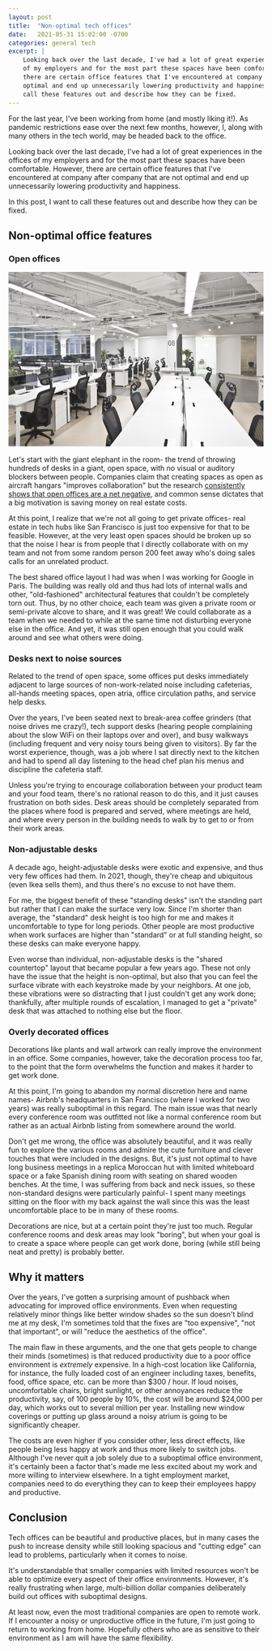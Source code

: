 ```yaml
---
layout: post
title:  "Non-optimal tech offices"
date:   2021-05-31 15:02:00 -0700
categories: general tech
excerpt: |
    Looking back over the last decade, I've had a lot of great experiences in the offices
    of my employers and for the most part these spaces have been comfortable. However,
    there are certain office features that I've encountered at company after company that are not
    optimal and end up unnecessarily lowering productivity and happiness. In this post, I want to
    call these features out and describe how they can be fixed.
---
```


For the last year, I've been working from home (and mostly liking it!). As pandemic
restrictions ease over the next few months, however, I, along with many others in the tech
world, may be headed back to the office.

Looking back over the last decade, I've had a lot of great experiences in the offices
of my employers and for the most part these spaces have been comfortable. However,
there are certain office features that I've encountered at company after company that are not
optimal and end up unnecessarily lowering productivity and happiness.

In this post, I want to call these features out and describe how they can be fixed.

## Non-optimal office features

### Open offices

<img src="/assets/open_office.jpg" alt="Open office"/>

Let's start with the giant elephant in the room- the trend of throwing hundreds of desks
in a giant, open space, with no visual or auditory blockers between people. Companies
claim that creating spaces as open as aircraft hangars "improves collaboration" but the research
[consistently shows that open offices are a net negative](https://www.workfront.com/blog/what-science-says-about-open-offices),
and common sense dictates that a big motivation is saving money on real estate costs.

At this point, I realize that we're not all going to get private offices- real estate in tech hubs
like San Francisco is just too expensive for that to be feasible. However, at the
very least open spaces should be broken up so that the noise I hear is from people that I
directly collaborate with on my team and not from some random person 200 feet away who's doing sales
calls for an unrelated product.

The best shared office layout I had was when I was working for Google in Paris. The building was
really old and thus had lots of internal walls and other, "old-fashioned" architectural features
that couldn't be completely torn out. Thus, by no other choice, each team was given a private room
or semi-private alcove to share, and it was great! We could collaborate as a team when we needed to
while at the same time not disturbing everyone else in the office. And yet, it was still open
enough that you could walk around and see what others were doing.

### Desks next to noise sources

Related to the trend of open space, some offices put desks immediately adjacent to large
sources of non-work-related noise including cafeterias, all-hands meeting spaces, open atria,
office circulation paths, and service help desks.

Over the years, I've been seated next to break-area coffee grinders (that noise drives me crazy!),
tech support desks (hearing people complaining about the slow WiFi on their laptops over and over),
and busy walkways (including frequent and very noisy tours being given to visitors). By far the
worst experience, though, was a job where I sat directly next to the kitchen and had to spend all
day listening to the head chef plan his menus and discipline the cafeteria staff.

Unless you're trying to encourage collaboration between your product team and your food team,
there's no rational reason to do this, and it just causes frustration on both sides. Desk areas
should be completely separated from the places where food is prepared and served, where meetings
are held, and where every person in the building needs to walk by to get to or from their work
areas.

### Non-adjustable desks

A decade ago, height-adjustable desks were exotic and expensive, and thus very few offices
had them. In 2021, though, they're cheap and ubiquitous (even Ikea sells them), and thus there's
no excuse to not have them.

For me, the biggest benefit of these "standing desks" isn't the standing part but rather that I can
make the surface very low. Since I'm shorter than average, the "standard" desk
height is too high for me and makes it uncomfortable to type for long periods. Other people
are most productive when work surfaces are higher than "standard" or at full standing height, so
these desks can make everyone happy.

Even worse than individual, non-adjustable desks is the "shared countertop" layout that became
popular a few years ago. These not only have the issue that the height is non-optimal, but also
that you can feel the surface vibrate with each keystroke made by your neighbors. At one job,
these vibrations were so distracting that I just couldn't get any work done; thankfully, after
multiple rounds of escalation, I managed to get a "private" desk that was attached to nothing else
but the floor.

### Overly decorated offices

Decorations like plants and wall artwork can really improve the environment in an office.
Some companies, however, take the decoration process too far, to the point that the form
overwhelms the function and makes it harder to get work done.

At this point, I'm going to abandon my normal discretion here and name names- Airbnb's headquarters
in San Francisco (where I worked for two years) was really suboptimal in this regard. The main issue
was that nearly every conference room was outfitted not like a normal conference room but rather as
an actual Airbnb listing from somewhere around the world.

Don't get me wrong, the office was absolutely beautiful, and it was really fun to explore the
various rooms and admire the cute furniture and clever touches that were included in the designs.
But, it's just not optimal to have long business meetings in a replica Moroccan hut with
limited whiteboard space or a fake Spanish dining room with seating on shared wooden benches. At the
time, I was suffering from back and neck issues, so these non-standard designs were particularly
painful- I spent many meetings sitting on the floor with my back against the wall since this was the
least uncomfortable place to be in many of these rooms.

Decorations are nice, but at a certain point they're just too much. Regular conference rooms
and desk areas may look "boring", but when your goal is to create a space where people can get
work done, boring (while still being neat and pretty) is probably better.

## Why it matters

Over the years, I've gotten a surprising amount of pushback when advocating for improved office
environments. Even when requesting relatively minor things like better window shades so the sun
doesn't blind me at my desk, I'm sometimes told that the fixes are "too expensive", "not that
important", or will "reduce the aesthetics of the office".

The main flaw in these arguments, and the one that gets people to change their minds (sometimes)
is that reduced productivity due to a poor office environment is *extremely* expensive. In a
high-cost location like California, for instance, the fully loaded cost of an engineer
including taxes, benefits, food, office space, etc. can be more than $300 / hour. If loud noises,
uncomfortable chairs, bright sunlight, or other annoyances reduce the productivity, say, of
100 people by 10%, the cost will be around $24,000 per day, which works out to several million per
year. Installing new window coverings or putting up glass around a noisy atrium is going to be
significantly cheaper.

The costs are even higher if you consider other, less direct effects, like people being less
happy at work and thus more likely to switch jobs. Although I've never quit a job solely due to a
suboptimal office environment, it's certainly been a factor that's made me less excited about
my work and more willing to interview elsewhere. In a tight employment market, companies need
to do everything they can to keep their employees happy and productive.

## Conclusion

Tech offices can be beautiful and productive places, but in many cases the push to increase
density while still looking spacious and "cutting edge" can lead to problems, particularly
when it comes to noise.

It's understandable that smaller companies with limited resources won't be able to optimize
every aspect of their office environments. However, it's really frustrating when large,
multi-billion dollar companies deliberately build out offices with suboptimal designs.

At least now, even the most traditional companies are open to remote work. If I encounter a
noisy or unproductive office in the future, I'm just going to return to working from home. Hopefully
others who are as sensitive to their environment as I am will have the same flexibility.
